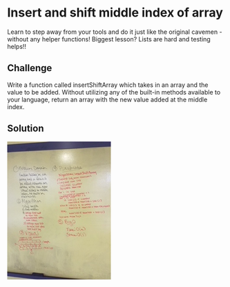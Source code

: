 # Insert and shift middle index of array

Learn to step away from your tools and do it just like the original cavemen - without any helper functions! Biggest lesson? Lists are hard and testing helps!!

## Challenge
Write a function called insertShiftArray which takes in an array and the value to be added. Without utilizing any of the built-in methods available to your language, return an array with the new value added at the middle index.

## Solution

![](../../assets/02-shift-array.jpg)
